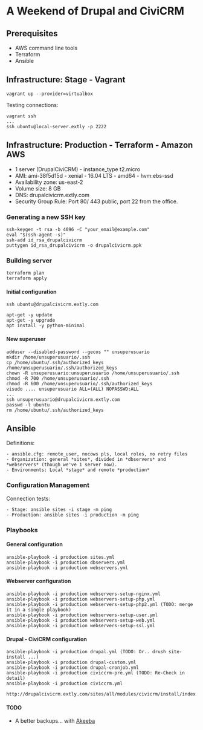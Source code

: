 # A Weekend of Drupal and CiviCRM

## Prerequisites

- AWS command line tools
- Terraform
- Ansible

## Infrastructure: Stage - Vagrant 

    vagrant up --provider=virtualbox

Testing connections:

    vagrant ssh
    ...
    ssh ubuntu@local-server.extly -p 2222

## Infrastructure: Production - Terraform - Amazon AWS

- 1 server (DrupalCiviCRM) - instance_type t2.micro
- AMI: ami-38f5d15d - xenial - 16.04 LTS - amd64 - hvm:ebs-ssd 
- Availability zone: us-east-2
- Volume size: 8 GB
- DNS: drupalcivicrm.extly.com
- Security Group Rule: Port 80/ 443 public, port 22 from the office.

### Generating a new SSH key

    ssh-keygen -t rsa -b 4096 -C "your_email@example.com"
    eval "$(ssh-agent -s)"
    ssh-add id_rsa_drupalcivicrm
    puttygen id_rsa_drupalcivicrm -o drupalcivicrm.ppk

### Building server

    terraform plan
    terraform apply

#### Initial configuration

    ssh ubuntu@drupalcivicrm.extly.com

    apt-get -y update
    apt-get -y upgrade
    apt install -y python-minimal

#### New superuser

    adduser --disabled-password --gecos "" unsuperusuario
    mkdir /home/unsuperusuario/.ssh
    cp /home/ubuntu/.ssh/authorized_keys /home/unsuperusuario/.ssh/authorized_keys       
    chown -R unsuperusuario:unsuperusuario /home/unsuperusuario/.ssh
    chmod -R 700 /home/unsuperusuario/.ssh
    chmod -R 600 /home/unsuperusuario/.ssh/authorized_keys
    visudo .... unsuperusuario ALL=(ALL) NOPASSWD:ALL
    ...
    ssh unsuperusuario@drupalcivicrm.extly.com
    passwd -l ubuntu
    rm /home/ubuntu/.ssh/authorized_keys

## Ansible

Definitions:

    - ansible.cfg: remote_user, nocows pls, local roles, no retry files
    - Organization: general *sites*, divided in *dbservers* and *webservers* (though we've 1 server now).
    - Environments: Local *stage* and remote *production*

### Configuration Management

Connection tests: 

    - Stage: ansible sites -i stage -m ping
    - Production: ansible sites -i production -m ping

### Playbooks

#### General configuration

    ansible-playbook -i production sites.yml
    ansible-playbook -i production dbservers.yml
    ansible-playbook -i production webservers.yml

#### Webserver configuration    

    ansible-playbook -i production webservers-setup-nginx.yml
    ansible-playbook -i production webservers-setup-php.yml
    ansible-playbook -i production webservers-setup-php2.yml (TODO: merge it in a single playbook)
    ansible-playbook -i production webservers-setup-user.yml
    ansible-playbook -i production webservers-setup-web.yml
    ansible-playbook -i production webservers-setup-ssl.yml

#### Drupal - CiviCRM configuration    

    ansible-playbook -i production drupal.yml (TODO: Or.. drush site-install ...)
    ansible-playbook -i production drupal-custom.yml
    ansible-playbook -i production drupal-cronjob.yml
    ansible-playbook -i production civiccrm-pre.yml (TODO: Re-Check in detail)
    ansible-playbook -i production civiccrm.yml

    http://drupalcivicrm.extly.com/sites/all/modules/civicrm/install/index.php

#### TODO

- A better backups... with [Akeeba](https://www.akeebabackup.com/)
